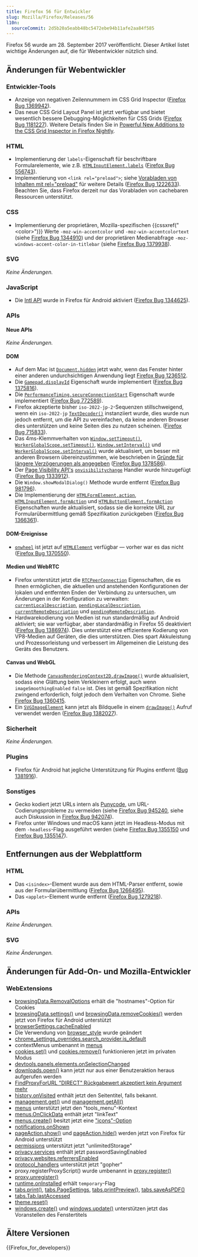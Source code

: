 ```yaml
---
title: Firefox 56 für Entwickler
slug: Mozilla/Firefox/Releases/56
l10n:
  sourceCommit: 2d5b20a5eabb48bc5472ebe94b11afe2aa84f585
---
```


Firefox 56 wurde am 28. September 2017 veröffentlicht. Dieser Artikel listet wichtige Änderungen auf, die für Webentwickler nützlich sind.

## Änderungen für Webentwickler

### Entwickler-Tools

- Anzeige von negativen Zeilennummern im CSS Grid Inspector ([Firefox Bug 1369942](https://bugzil.la/1369942)).
- Das neue CSS Grid Layout Panel ist jetzt verfügbar und bietet wesentlich bessere Debugging-Möglichkeiten für CSS Grids ([Firefox Bug 1181227](https://bugzil.la/1181227)). Weitere Details finden Sie in [Powerful New Additions to the CSS Grid Inspector in Firefox Nightly](https://hacks.mozilla.org/2017/06/new-css-grid-layout-panel-in-firefox-nightly/).

### HTML

- Implementierung der `labels`-Eigenschaft für beschriftbare Formularelemente, wie z.B. [`HTMLInputElement.labels`](/de/docs/Web/API/HTMLInputElement/labels) ([Firefox Bug 556743](https://bugzil.la/556743)).
- Implementierung von `<link rel="preload">`; siehe [Vorabladen von Inhalten mit rel="preload"](/de/docs/Web/HTML/Reference/Attributes/rel/preload) für weitere Details ([Firefox Bug 1222633](https://bugzil.la/1222633)). Beachten Sie, dass Firefox derzeit nur das Vorabladen von cachebaren Ressourcen unterstützt.

### CSS

- Implementierung der proprietären, Mozilla-spezifischen {{cssxref("&lt;color&gt;")}} Werte `-moz-win-accentcolor` und `-moz-win-accentcolortext` (siehe [Firefox Bug 1344910](https://bugzil.la/1344910)) und der proprietären Medienabfrage `-moz-windows-accent-color-in-titlebar` (siehe [Firefox Bug 1379938](https://bugzil.la/1379938)).

### SVG

_Keine Änderungen._

### JavaScript

- Die [Intl API](/de/docs/Web/JavaScript/Reference/Global_Objects/Intl) wurde in Firefox für Android aktiviert ([Firefox Bug 1344625](https://bugzil.la/1344625)).

### APIs

#### Neue APIs

_Keine Änderungen._

#### DOM

- Auf dem Mac ist [`Document.hidden`](/de/docs/Web/API/Document/hidden) jetzt wahr, wenn das Fenster hinter einer anderen undurchsichtigen Anwendung liegt [Firefox Bug 1236512](https://bugzil.la/1236512).
- Die [`Gamepad.displayId`](/de/docs/Web/API/Gamepad/displayId) Eigenschaft wurde implementiert ([Firefox Bug 1375816](https://bugzil.la/1375816)).
- Die [`PerformanceTiming.secureConnectionStart`](/de/docs/Web/API/PerformanceTiming/secureConnectionStart) Eigenschaft wurde implementiert ([Firefox Bug 772589](https://bugzil.la/772589)).
- Firefox akzeptierte bisher `iso-2022-jp-2`-Sequenzen stillschweigend, wenn ein `iso-2022-jp` [`TextDecoder()`](/de/docs/Web/API/TextDecoder/TextDecoder) instanziiert wurde, dies wurde nun jedoch entfernt, um die API zu vereinfachen, da keine anderen Browser dies unterstützen und keine Seiten dies zu nutzen scheinen. ([Firefox Bug 715833](https://bugzil.la/715833)).
- Das 4ms-Klemmverhalten von [`Window.setTimeout()`](/de/docs/Web/API/Window/setTimeout), [`WorkerGlobalScope.setTimeout()`](/de/docs/Web/API/WorkerGlobalScope/setTimeout), [`Window.setInterval()`](/de/docs/Web/API/Window/setInterval) und [`WorkerGlobalScope.setInterval()`](/de/docs/Web/API/WorkerGlobalScope/setInterval) wurde aktualisiert, um besser mit anderen Browsern übereinzustimmen, wie beschrieben in [Gründe für längere Verzögerungen als angegeben](/de/docs/Web/API/Window/setTimeout#reasons_for_delays_longer_than_specified) ([Firefox Bug 1378586](https://bugzil.la/1378586)).
- Der [Page Visibility API's](/de/docs/Web/API/Page_Visibility_API) [`onvisibilitychange`](/de/docs/Web/API/Document/visibilitychange_event) Handler wurde hinzugefügt ([Firefox Bug 1333912](https://bugzil.la/1333912)).
- Die `Window.showModalDialog()` Methode wurde entfernt ([Firefox Bug 981796](https://bugzil.la/981796)).
- Die Implementierung der [`HTMLFormElement.action`](/de/docs/Web/API/HTMLFormElement/action), [`HTMLInputElement.formAction`](/de/docs/Web/API/HTMLInputElement/formAction) und [`HTMLButtonElement.formAction`](/de/docs/Web/API/HTMLButtonElement/formAction) Eigenschaften wurde aktualisiert, sodass sie die korrekte URL zur Formularübermittlung gemäß Spezifikation zurückgeben ([Firefox Bug 1366361](https://bugzil.la/1366361)).

#### DOM-Ereignisse

- [`onwheel`](/de/docs/Web/API/Element/wheel_event) ist jetzt auf [`HTMLElement`](/de/docs/Web/API/HTMLElement) verfügbar — vorher war es das nicht ([Firefox Bug 1370550](https://bugzil.la/1370550)).

#### Medien und WebRTC

- Firefox unterstützt jetzt die [`RTCPeerConnection`](/de/docs/Web/API/RTCPeerConnection) Eigenschaften, die es Ihnen ermöglichen, die aktuellen und anstehenden Konfigurationen der lokalen und entfernten Enden der Verbindung zu untersuchen, um Änderungen in der Konfiguration zu verwalten: [`currentLocalDescription`](/de/docs/Web/API/RTCPeerConnection/currentLocalDescription), [`pendingLocalDescription`](/de/docs/Web/API/RTCPeerConnection/pendingLocalDescription), [`currentRemoteDescription`](/de/docs/Web/API/RTCPeerConnection/currentRemoteDescription) und [`pendingRemoteDescription`](/de/docs/Web/API/RTCPeerConnection/pendingRemoteDescription).
- Hardwarekodierung von Medien ist nun standardmäßig auf Android aktiviert; sie war verfügbar, aber standardmäßig in Firefox 55 deaktiviert ([Firefox Bug 1386974](https://bugzil.la/1386974)). Dies unterstützt eine effizientere Kodierung von VP8-Medien auf Geräten, die dies unterstützen. Dies spart Akkuleistung und Prozessorleistung und verbessert im Allgemeinen die Leistung des Geräts des Benutzers.

#### Canvas und WebGL

- Die Methode [`CanvasRenderingContext2D.drawImage()`](/de/docs/Web/API/CanvasRenderingContext2D/drawImage) wurde aktualisiert, sodass eine Glättung beim Verkleinern erfolgt, auch wenn `imageSmoothingEnabled` `false` ist. Dies ist gemäß Spezifikation nicht zwingend erforderlich, folgt jedoch dem Verhalten von Chrome. Siehe [Firefox Bug 1360415](https://bugzil.la/1360415).
- Ein [`SVGImageElement`](/de/docs/Web/API/SVGImageElement) kann jetzt als Bildquelle in einem [`drawImage()`](/de/docs/Web/API/CanvasRenderingContext2D/drawImage) Aufruf verwendet werden ([Firefox Bug 1382027](https://bugzil.la/1382027)).

### Sicherheit

_Keine Änderungen._

### Plugins

- Firefox für Android hat jegliche Unterstützung für Plugins entfernt ([Bug 1381916](https://bugzil.la/1381916)).

### Sonstiges

- Gecko kodiert jetzt URLs intern als [Punycode](https://en.wikipedia.org/wiki/Punycode), um URL-Codierungsprobleme zu vermeiden (siehe [Firefox Bug 945240](https://bugzil.la/945240), siehe auch Diskussion in [Firefox Bug 942074](https://bugzil.la/942074)).
- Firefox unter Windows und macOS kann jetzt im Headless-Modus mit dem `-headless`-Flag ausgeführt werden (siehe [Firefox Bug 1355150](https://bugzil.la/1355150) und [Firefox Bug 1355147](https://bugzil.la/1355147)).

## Entfernungen aus der Webplattform

### HTML

- Das `<isindex>`-Element wurde aus dem HTML-Parser entfernt, sowie aus der Formularübermittlung ([Firefox Bug 1266495](https://bugzil.la/1266495)).
- Das `<applet>`-Element wurde entfernt ([Firefox Bug 1279218](https://bugzil.la/1279218)).

### APIs

_Keine Änderungen._

### SVG

_Keine Änderungen._

## Änderungen für Add-On- und Mozilla-Entwickler

### WebExtensions

- [browsingData.RemovalOptions](/de/docs/Mozilla/Add-ons/WebExtensions/API/browsingData/RemovalOptions) erhält die "hostnames"-Option für Cookies
- [browsingData.settings()](/de/docs/Mozilla/Add-ons/WebExtensions/API/browsingData/settings) und [browsingData.removeCookies()](/de/docs/Mozilla/Add-ons/WebExtensions/API/browsingData/removeCookies) werden jetzt von Firefox für Android unterstützt
- [browserSettings.cacheEnabled](/de/docs/Mozilla/Add-ons/WebExtensions/API/browserSettings/cacheEnabled)
- Die Verwendung von [browser_style](/de/docs/Mozilla/Add-ons/WebExtensions/user_interface/Browser_styles) wurde geändert
- [chrome_settings_overrides.search_provider.is_default](/de/docs/Mozilla/Add-ons/WebExtensions/manifest.json/chrome_settings_overrides)
- contextMenus umbenannt in [menus](/de/docs/Mozilla/Add-ons/WebExtensions/API/menus)
- [cookies.set()](/de/docs/Mozilla/Add-ons/WebExtensions/API/cookies/set) und [cookies.remove()](/de/docs/Mozilla/Add-ons/WebExtensions/API/cookies/remove) funktionieren jetzt im privaten Modus
- [devtools.panels.elements.onSelectionChanged](/de/docs/Mozilla/Add-ons/WebExtensions/API/devtools/panels/ElementsPanel/onSelectionChanged)
- [downloads.open()](/de/docs/Mozilla/Add-ons/WebExtensions/API/downloads/open) kann jetzt nur aus einer Benutzeraktion heraus aufgerufen werden
- [FindProxyForURL "DIRECT" Rückgabewert akzeptiert kein Argument mehr](/de/docs/Web/HTTP/Guides/Proxy_servers_and_tunneling/Proxy_Auto-Configuration_PAC_file#return_value_format)
- [history.onVisited](/de/docs/Mozilla/Add-ons/WebExtensions/API/history/onVisited) enthält jetzt den Seitentitel, falls bekannt.
- [management.get()](/de/docs/Mozilla/Add-ons/WebExtensions/API/management/get) und [management.getAll()](/de/docs/Mozilla/Add-ons/WebExtensions/API/management/getAll)
- [menus](/de/docs/Mozilla/Add-ons/WebExtensions/API/menus) unterstützt jetzt den "tools_menu"-Kontext
- [menus.OnClickData](/de/docs/Mozilla/Add-ons/WebExtensions/API/menus/OnClickData) enthält jetzt "linkText"
- [menus.create()](/de/docs/Mozilla/Add-ons/WebExtensions/API/menus/create) besitzt jetzt eine ["icons"-Option](/de/docs/Mozilla/Add-ons/WebExtensions/API/menus#icons)
- [notifications.onShown](/de/docs/Mozilla/Add-ons/WebExtensions/API/notifications/onShown)
- [pageAction.show()](/de/docs/Mozilla/Add-ons/WebExtensions/API/pageAction/show) und [pageAction.hide()](/de/docs/Mozilla/Add-ons/WebExtensions/API/pageAction/hide) werden jetzt von Firefox für Android unterstützt
- [permissions](/de/docs/Mozilla/Add-ons/WebExtensions/manifest.json/permissions) unterstützt jetzt "unlimitedStorage"
- [privacy.services](/de/docs/Mozilla/Add-ons/WebExtensions/API/privacy/services) enthält jetzt passwordSavingEnabled
- [privacy.websites.referrersEnabled](/de/docs/Mozilla/Add-ons/WebExtensions/API/privacy/websites)
- [protocol_handlers](/de/docs/Mozilla/Add-ons/WebExtensions/manifest.json/protocol_handlers) unterstützt jetzt "gopher"
- proxy.registerProxyScript() wurde umbenannt in [proxy.register()](/de/docs/Mozilla/Add-ons/WebExtensions/API/proxy)
- [proxy.unregister()](/de/docs/Mozilla/Add-ons/WebExtensions/API/proxy)
- [runtime.onInstalled](/de/docs/Mozilla/Add-ons/WebExtensions/API/runtime/onInstalled) erhält `temporary`-Flag
- [tabs.print()](/de/docs/Mozilla/Add-ons/WebExtensions/API/tabs/print), [tabs.PageSettings](/de/docs/Mozilla/Add-ons/WebExtensions/API/tabs/PageSettings), [tabs.printPreview()](/de/docs/Mozilla/Add-ons/WebExtensions/API/tabs/printPreview), [tabs.saveAsPDF()](/de/docs/Mozilla/Add-ons/WebExtensions/API/tabs/saveAsPDF)
- [tabs.Tab.lastAccessed](/de/docs/Mozilla/Add-ons/WebExtensions/API/tabs/Tab)
- [theme.reset()](/de/docs/Mozilla/Add-ons/WebExtensions/API/theme/reset)
- [windows.create()](/de/docs/Mozilla/Add-ons/WebExtensions/API/windows/create) und [windows.update()](/de/docs/Mozilla/Add-ons/WebExtensions/API/windows/update) unterstützen jetzt das Voranstellen des Fenstertitels

## Ältere Versionen

{{Firefox_for_developers}}

